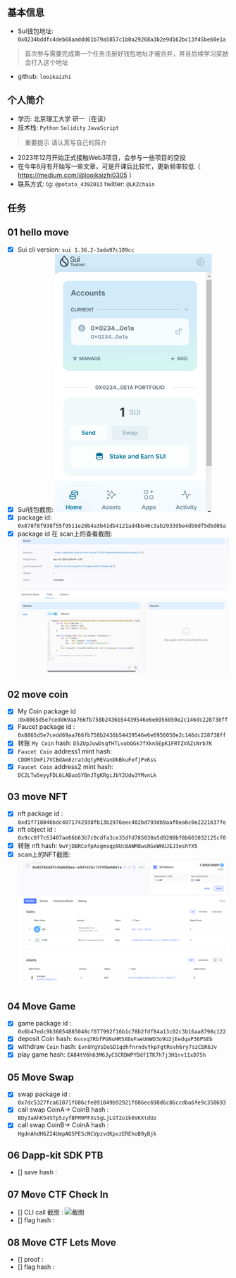 ## 基本信息
- Sui钱包地址: `0x0234bddfc4deb68aaddd61b79a5857c1b0a29268a3b2e9d162bc13f45be60e1a`
> 首次参与需要完成第一个任务注册好钱包地址才被合并，并且后续学习奖励会打入这个地址
- github: `looikaizhi`

## 个人简介
- 学历: 北京理工大学 研一（在读）
- 技术栈: `Python` `Solidity` `JavaScript`
> 重要提示 请认真写自己的简介
- 2023年12月开始正式接触Web3项目，会参与一些项目的空投
- 在今年8月有开始写一些文章，可是开课后比较忙，更新频率较低（ https://medium.com/@looikaizhi0305 ）
- 联系方式: tg: `@potato_4392013` twitter: `@LKZchain`

## 任务

##   01 hello move  
- [x] Sui cli version: `sui 1.36.2-3ada97c109cc`
- [x] Sui钱包截图: ![Sui钱包截图](./images/SuiWalletScreenshot.png)
- [x] package id: `0x878f8f938f55f9511e28b4a3b41db4121ad4bb46c3ab2933dbe4db9df5dbd05a`
- [x] package id 在 scan上的查看截图:![Scan截图](./images/SuiScanScreenshot.png)

##   02 move coin
- [x] My Coin package id :`0x8865d5e7cedd69aa766fb758b2436b54439546e6e6956050e2c146dc228738ff`
- [x] Faucet package id : `0x8865d5e7cedd69aa766fb758b2436b54439546e6e6956050e2c146dc228738ff`
- [x] 转账 `My Coin` hash: `D5ZUpJuwDsqfHTLvobQGk7fXkn5EpK1FRTZVAZsNrb7K`
- [x] `Faucet Coin` address1 mint hash: `CDDRtDmFi7VCBdAm8zratdqtyMEVanDkBkuFefjPxKss`
- [x] `Faucet Coin` address2 mint hash: `DC2LTw5eyyFDL6LABuoSYBnJTgKRgiJbY2Udw3YMvnLk`

##   03 move NFT
- [x] nft package id : `0xd1f718046bdc4071742938fb13b2976eec402bd793db9aaf0ea6c0e2221637fe`
- [x] nft object id : `0x9cc8f7c63407ae66b63b7c0cdfa3ce35dfd785030a5d9208bf8b601032125cf0`
- [x] 转账 nft  hash: `9wYjDBRCofpAsgmsqp9Uc8AWM8wsRGeWHUJEJ3eshYX5`
- [x] scan上的NFT截图:![Scan截图](./images/NFTScreeenshot.png)

##   04 Move Game
- [x] game package id : `0x6b47edc9b36054885048cf077992f16b1c78b2fdf84a13c02c3b16aa8798c122`
- [x] deposit Coin hash: `6ssvq7RbfPGNuHR5XBoFaeUmWD3o9U2jEedqaP36PSEb`
- [x] withdraw `Coin` hash: `Evn8YgVsDoSD1qdhfnrndvYkpFgtRsvh6ry7szCbR6Jv`
- [x] play game hash: `EA84tV6h63M6JyCSCRDWPYDdf1TK7h7j3H1nv11xD75h`

##   05 Move Swap
- [x] swap package id : `0x7dc5327fca61071f686cfe891049b92921f886ec698d6c86ccdba6fe9c350693`
- [x] call swap CoinA-> CoinB  hash : `BDy3aAhK54STp5zyfBFM9PFXsSgLjLGT2o1k6VKXtdUz`
- [x] call swap CoinB-> CoinA  hash : `HgdnAhdH6Z24UmpAQ5PEScNCVpzvdKpvzEREhoB9yBjk`

##   06 Dapp-kit SDK PTB
- [] save hash :

##   07 Move CTF Check In
- [] CLI call 截图 : ![截图](./images/你的图片地址)
- [] flag hash :

##   08 Move CTF Lets Move
- [] proof : 
- [] flag hash :
